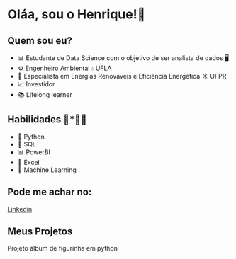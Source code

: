 # Oláa, sou o Henrique!👋

## Quem sou eu?

* 📊 Estudante de Data Science com o objetivo de ser analista de dados 🖥️
* ⚙️ Engenheiro Ambiental 💧 UFLA
* 🔋 Especialista em Energias Renováveis e Eficiência Energética ☀️ UFPR
* 📈 Investidor 
* 📚 Lifelong learner

## Habilidades 🔧*👨‍💻

* 🐍 Python
* 🧾 SQL
* 📊 PowerBI
* 🧮 Excel
* 🤖 Machine Learning

## Pode me achar no:

[Linkedin]( https://www.linkedin.com/in/henrique-resende-gualberto-8937a4128/)

## **Meus Projetos**

Projeto álbum de figurinha em python
